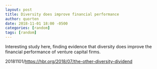 ```yaml
---
layout: post
title: Diversity does improve financial performance
author: quorten
date: 2018-11-01 18:00 -0500
categories: [random]
tags: [random]
---
```


Interesting study here, finding evidence that diversity does improve
the financial performance of venture capital firms.

20181101/https://hbr.org/2018/07/the-other-diversity-dividend
